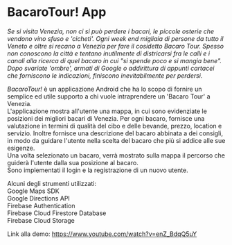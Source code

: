 # BacaroTour! App

*Se si visita Venezia, non ci si può perdere i bacari, le piccole osterie che vendono vino sfuso e 'cicheti'.
Ogni week end migliaia di persone da tutto il Veneto e oltre si recano a Venezia per fare il cosidetto Bacaro Tour.
Spesso non conoscono la città e tentano inutilmente di districarsi fra le calli e i canali alla ricerca di quel bacaro in cui "si spende poco e si mangia bene". 
Dopo svariate 'ombre', armati di Google o addirittura di appunti cartacei che forniscono le indicazioni, finiscono inevitabilmente per perdersi.*

*BacaroTour!* è un applicazione Android che ha lo scopo di fornire un semplice ed utile supporto a chi vuole intraprendere un 'Bacaro Tour' a Venezia.       
L'applicazione mostra all'utente una mappa, in cui sono evidenziate le posizioni dei migliori bacari di Venezia. 
Per ogni bacaro, fornisce una valutazione in termini di qualità del cibo e delle bevande, prezzo, location e servizio.
Inoltre fornisce una descrizione del bacaro abbinata a dei consigli, in modo da guidare l'utente nella scelta del bacaro che più si addice alle sue esigenze.      
Una volta selezionato un bacaro, verrà mostrato sulla mappa il percorso che guiderà l'utente dalla sua posizione al bacaro.      
Sono implementati il login e la registrazione di un nuovo utente.     

Alcuni degli strumenti utilizzati:    
Google Maps SDK     
Google Directions API      
Firebase Authentication      
Firebase Cloud Firestore Database      
Firebase Cloud Storage   

Link alla demo:
https://www.youtube.com/watch?v=enZ_BdqQ5uY
